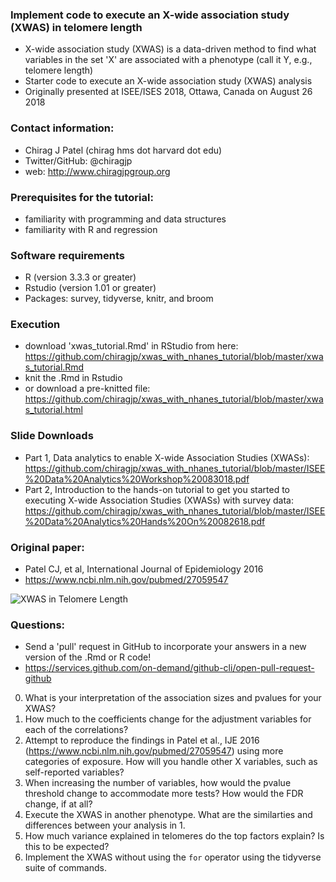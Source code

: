 ### Implement code to execute an X-wide association study (XWAS) in telomere length
- X-wide association study (XWAS) is a data-driven method to find what variables in the set 'X' are associated with a phenotype (call it Y, e.g., telomere length)
- Starter code to execute an X-wide association study (XWAS) analysis
- Originally presented at ISEE/ISES 2018, Ottawa, Canada on August 26 2018

### Contact information:
- Chirag J Patel (chirag <at> hms dot harvard dot edu)
- Twitter/GitHub: @chiragjp
- web: http://www.chiragjpgroup.org 

### Prerequisites for the tutorial:
- familiarity with programming and data structures
- familiarity with R and regression

### Software requirements
- R (version 3.3.3 or greater)
- Rstudio (version 1.01 or greater)
- Packages: survey, tidyverse, knitr, and broom

### Execution
- download 'xwas_tutorial.Rmd' in RStudio from here: https://github.com/chiragjp/xwas_with_nhanes_tutorial/blob/master/xwas_tutorial.Rmd
- knit the .Rmd in Rstudio 
- or download a pre-knitted file: https://github.com/chiragjp/xwas_with_nhanes_tutorial/blob/master/xwas_tutorial.html


### Slide Downloads
- Part 1, Data analytics to enable X-wide Association Studies (XWASs): https://github.com/chiragjp/xwas_with_nhanes_tutorial/blob/master/ISEE%20Data%20Analytics%20Workshop%20083018.pdf
- Part 2, Introduction to the hands-on tutorial to get you started to executing X-wide Association Studies (XWASs) with survey data:
https://github.com/chiragjp/xwas_with_nhanes_tutorial/blob/master/ISEE%20Data%20Analytics%20Hands%20On%20082618.pdf


### Original paper:
- Patel CJ, et al, International Journal of Epidemiology 2016
- https://www.ncbi.nlm.nih.gov/pubmed/27059547

![XWAS in Telomere Length](https://raw.githubusercontent.com/chiragjp/xwas_with_nhanes_tutorial/master/reproduce_me.png)

### Questions:
- Send a 'pull' request in GitHub to incorporate your answers in a new version of the .Rmd or R code!
- https://services.github.com/on-demand/github-cli/open-pull-request-github
0. What is your interpretation of the association sizes and pvalues for your XWAS?
1. How much to the coefficients change for the adjustment variables for each of the correlations?
2. Attempt to reproduce the findings in Patel et al., IJE 2016 (https://www.ncbi.nlm.nih.gov/pubmed/27059547) using more categories of exposure. How will you handle other X variables, such as self-reported variables? 
3. When increasing the number of variables, how would the pvalue threshold change to accommodate more tests? How would the FDR change, if at all?
4. Execute the XWAS in another phenotype. What are the similarties and differences between your analysis in 1.
5. How much variance explained in telomeres do the top factors explain? Is this to be expected?
6. Implement the XWAS without using the `for` operator using the tidyverse suite of commands.


